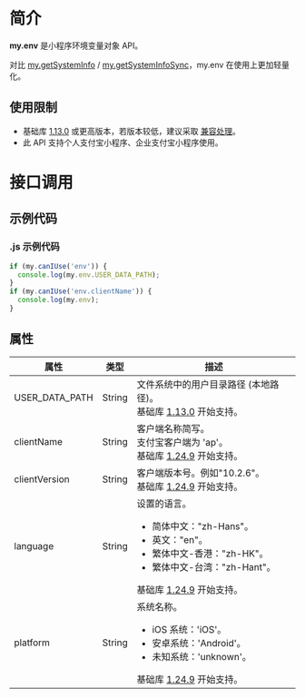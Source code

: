 
# 简介
**my.env** 是小程序环境变量对象 API。

对比 [my.getSystemInfo](https://opendocs.alipay.com/mini/api/system-info) / [my.getSystemInfoSync](https://opendocs.alipay.com/mini/api/gawhvz)，my.env 在使用上更加轻量化。

## 使用限制

- 基础库 [1.13.0](https://opendocs.alipay.com/mini/framework/lib) 或更高版本，若版本较低，建议采取 [兼容处理](https://opendocs.alipay.com/mini/framework/compatibility)。
- 此 API 支持个人支付宝小程序、企业支付宝小程序使用。

# 接口调用

## 示例代码

### .js 示例代码
```javascript
if (my.canIUse('env')) {
  console.log(my.env.USER_DATA_PATH);
}
if (my.canIUse('env.clientName')) {
  console.log(my.env);
}
```

## 属性
| **属性** | **类型** | **描述** |
| --- | --- | --- |
| USER_DATA_PATH | String | 文件系统中的用户目录路径 (本地路径)。<br />基础库 [1.13.0](https://opendocs.alipay.com/mini/framework/lib) 开始支持。 |
| clientName | String | 客户端名称简写。<br />支付宝客户端为 'ap'。<br />基础库 [1.24.9](https://opendocs.alipay.com/mini/framework/lib) 开始支持。 |
| clientVersion | String | 客户端版本号。例如"10.2.6"。<br />基础库 [1.24.9](https://opendocs.alipay.com/mini/framework/lib) 开始支持。 |
| language | String | 设置的语言。<br /> <ul><li>简体中文："zh-Hans"。</li><li>英文："en"。</li><li>繁体中文-香港："zh-HK"。</li><li>繁体中文-台湾："zh-Hant"。</li></ul>基础库 [1.24.9](https://opendocs.alipay.com/mini/framework/lib) 开始支持。 |
| platform | String | 系统名称。<br /><ul><li>iOS 系统：'iOS'。</li><li>安卓系统：'Android'。</li><li>未知系统：'unknown'。</li></ul>基础库 [1.24.9](https://opendocs.alipay.com/mini/framework/lib) 开始支持。 |

